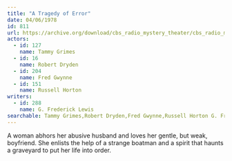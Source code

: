 ```yaml
---
title: "A Tragedy of Error"
date: 04/06/1978
id: 811
url: https://archive.org/download/cbs_radio_mystery_theater/cbs_radio_mystery_theater-0801-0850.zip/cbs_radio_mystery_theater-0801-0850%2Fcbsrmt_0811_tragedy_of_error.mp3
actors:  
  - id: 127
    name: Tammy Grimes  
  - id: 16
    name: Robert Dryden  
  - id: 204
    name: Fred Gwynne  
  - id: 151
    name: Russell Horton
writers:  
  - id: 288
    name: G. Frederick Lewis
searchable: Tammy Grimes,Robert Dryden,Fred Gwynne,Russell Horton G. Frederick Lewis
---
```

A woman abhors her abusive husband and loves her gentle, but weak, boyfriend. She enlists the help of a strange boatman and a spirit that haunts a graveyard to put her life into order.